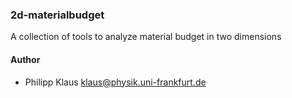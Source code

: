 
### 2d-materialbudget

A collection of tools to analyze material budget in two dimensions

#### Author

* Philipp Klaus
  <klaus@physik.uni-frankfurt.de>

